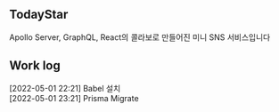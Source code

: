 ## TodayStar
Apollo Server, GraphQL, React의 콜라보로 만들어진 미니 SNS 서비스입니다   

## Work log   
[2022-05-01 22:21] Babel 설치   
[2022-05-01 23:21] Prisma Migrate   
